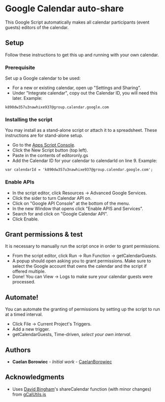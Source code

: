 # Google Calendar auto-share

This Google Script automatically makes all calendar participants (event guests) editors of the calendar.

## Setup

Follow these instructions to get this up and running with your own calendar.

### Prerequisite

Set up a Google calendar to be used:
* For a new or existing calendar, open up "Settings and Sharing".
* Under "Integrate calendar", copy out the Calendar ID, you will need this later. Example:
```
k890dw357u3nawhixe937@group.calendar.google.com
```

### Installing the script

You may install as a stand-alone script or attach it to a spreadsheet.  These instructions are for stand-alone setup.

* Go to the [Apps Script Console](https://script.google.com/).
* Click the New Script button (top left).
* Paste in the contents of editoronly.gs
* Add the Calendar ID for your calendar to calendarId on line 9. Example:

```
var calendarId = 'k890dw357u3nawhixe937@group.calendar.google.com';
```

### Enable APIs
* In the script editor, click Resources -> Advanced Google Services.
* Click the sider to turn Calendar API on.
* Click on "Google API Console" at the bottom of the menu.
* In the new Window that opens click "Enable APIS and Services".
* Search for and click on "Google Calendar API".
* Click Enable.

## Grant permissions & test
It is necessary to manually run the script once in order to grant permissions.

* From the script editor, click Run -> Run Function -> getCalendarGuests.
* A popup should open asking you to grant permissions.  Make sure to select the Google account that owns the calendar and the script if offered multiple.
* Done! You can View -> Logs to make sure your calendar guests were processed.


## Automate!
You can automate the granting of permissions by setting up the script to run at a timed interval.

* Click File -> Current Project's Triggers.
* Add a new trigger.
* getCalendarGuests, Time-driven, *select your own interval*.


## Authors

* **Caelan Borowiec** - *Initial work* - [CaelanBorowiec](https://github.com/CaelanBorowiec/)


## Acknowledgments

* Uses [David Bingham](https://gist.github.com/mogsdad)'s shareCalendar function (with minor changes) from [gCalUtils.js](https://gist.github.com/mogsdad/5548177)
